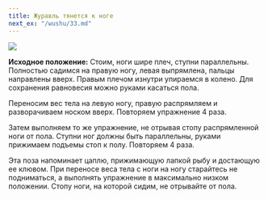 ```yaml
---
title: Журавль тянется к ноге
next_ex: "/wushu/33.md"
---
```




![](../img/32.png)

**Исходное положение:** Стоим, ноги шире плеч, ступни параллельны. Полностью
садимся на правую ногу, левая выпрямлена, пальцы направлены вверх. Правым плечом
изнутри упираемся в колено. Для сохранения равновесия можно руками касаться
пола.

Переносим вес тела на левую ногу, правую распрямляем и разворачиваем носком
вверх. Повторяем упражнение 4 раза.

Затем выполняем то же упражнение, не отрывая стопу распрямленной ноги от пола.
Ступни ног должны быть параллельны, руками прижимаем подъемы стоп к полу.
Повторяем 4 раза.

Эта поза напоминает цаплю, прижимающую лапкой рыбу и достающую ее клювом. При
переносе веса тела с ноги на ногу старайтесь не подниматься, а выполнять
упражнение в максимально низком положении. Стопу ноги, на которой сидим, не
отрывайте от пола.
